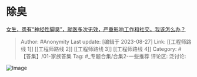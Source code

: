 # 除臭
[女生，患有“神经性脚臭”，就医多次无效，严重影响工作和社交。我该怎么办？](https://www.zhihu.com/question/557662183/answer/3185282386)

> Author: #Anonymity
> Last update: [编辑于 2023-08-27]
> Link: [[工程师路线 1]] [[工程师路线 2]] [[工程师路线 3]] [[工程师路线 4]]
> Category: #【答集】/01-家族答集
> Tag: #_专题合集/合集2-一些推荐
> 评论区:
> 泛讨论:

![Image](https://picx.zhimg.com/50/v2-d791a147d4015234c07f14b9b5e1613a_720w.jpg?source=1940ef5c)
